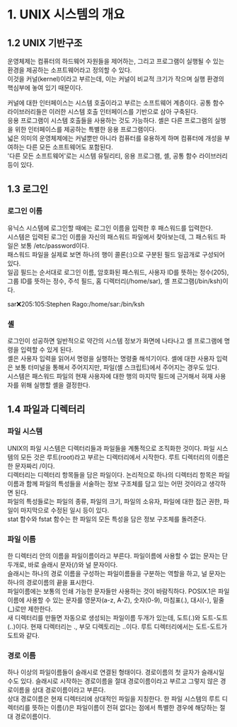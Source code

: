 # 1. UNIX 시스템의 개요

## 1.2 UNIX 기반구조
운영체제는 컴퓨터의 하드웨어 자원들을 제어하는, 그리고 프로그램이 실행될 수 있는 환경을 제공하는 소프트웨어라고 정의할 수 있다. </br>
이것을 커널(kernel)이라고 부르는데, 이는 커널이 비교적 크기가 작으며 실행 환경의 핵심부에 놓여 있기 때문이다. 

커널에 대한 인터페이스는 시스템 호출이라고 부르는 소프트웨어 계층이다. 공통 함수 라이브러리들은 이러한 시스템 호출 인터페이스를 기반으로 삼아 구축된다. </br>
응용 프로그램이 시스템 호출들을 사용하는 것도 가능하다. 셸은 다른 프로그램의 실행을 위한 인터페이스를 제공하는 특별한 응용 프로그램이다. </br>
넓은 의미의 운영체제에는 커널뿐만 아니라 컴퓨터를 유용하게 하며 컴퓨터에 개성을 부여하는 다른 모든 소프트웨어도 포함된다. </br>
'다른 모든 소프트웨어'로는 시스템 유틸리티, 응용 프로그램, 셸, 공통 함수 라이브러리 등이 있다.

## 1.3 로그인

### 로그인 이름
유닉스 시스템에 로그인할 때에는 로그인 이름을 입력한 후 패스워드를 입력한다. </br>
시스템은 입력된 로그인 이름을 자신의 패스워드 파일에서 찾아보는데, 그 패스워드 파일은 보통 /etc/password이다. </br>
패스워드 파일을 실제로 보면 하나의 행이 콜론(:)으로 구분된 필드 일곱개로 구성되어 있다. </br>
일곱 필드는 순서대로 로그인 이름, 암호화된 패스워드, 사용자 ID를 뜻하는 정수(205), 그룹 ID를 뜻하는 정수, 주석 필드, 홈 디렉터리(/home/sar), 셸 프로그램(/bin/ksh)이다.

sar:x:205:105:Stephen Rago:/home/sar:/bin/ksh

### 셸
로그인이 성공하면 일반적으로 약간의 시스템 정보가 화면에 나타나고 셸 프로그램에 명령을 입력할 수 있게 된다. </br>
셸은 사용자 입력을 읽어서 명령을 실행하는 명령줄 해석기이다. 셸에 대한 사용자 입력은 보통 터미널을 통해서 주어지지만, 파일(셸 스크립트)에서 주어지는 경우도 있다. </br>
시스템은 패스워드 파일의 현재 사용자에 대한 행의 마지막 필드에 근거해서 혀재 사용자를 위해 실행할 셸을 결정한다. 

## 1.4 파일과 디렉터리

### 파일 시스템
UNIX의 파일 시스템은 디렉터리들과 파일들을 계통적으로 조직화한 것이다. 파일 시스템의 모든 것은 루트(root)라고 부르는 디렉터리에서 시작한다. 루트 디렉터리의 이름은 한 문자짜리 /이다. </br>
디렉터리는 디렉터리 항목들을 담은 파일이다. 논리적으로 하나의 디렉터리 항목은 파일 이름과 함께 파일의 특성들을 서술하는 정보 구조체를 담고 있는 어떤 것이라고 생각하면 된다. </br>
파일의 특성들로는 파일의 종류, 파일의 크기, 파일의 소유자, 파일에 대한 접근 권한, 파일이 마지막으로 수정된 일시 등이 있다. </br>
stat 함수와 fstat 함수는 한 파일의 모든 특성을 담은 정보 구조체를 돌려준다. 

### 파일 이름
한 디렉터리 안의 이름을 파일이름이라고 부른다. 파일이름에 사용할 수 없는 문자는 단 두개로, 바로 슬래시 문자(/)와 널 문자이다. </br>
슬래시는 하나의 경로 이름을 구성하는 파일이름들을 구분하는 역할을 하고, 널 문자는 하나의 경로이름의 끝을 표시한다. </br>
파일이름에는 보통의 인쇄 가능한 문자들만 사용하는 것이 바람직하다. POSIX.1은 파일이름에 사용할 수 있는 문자를 영문자(a-z, A-Z), 숫자(0-9), 마침표(.), 대시(-), 밑줄(_)로만 제한한다. </br>
새 디렉터리를 만들면 자동으로 생성되는 파일이름 두개가 있는데, 도트(.)와 도트-도트(..)이다. 현재 디렉터리는 ., 부모 디렉토리는 ..이다. 루트 디렉터리에서는 도트-도트가 도트와 같다.

### 경로 이름
하나 이상의 파일이름들이 슬래시로 연결된 형태이다. 경로이름의 첫 글자가 슬래시일 수도 있다. 슬래시로 시작하는 경로이름을 절대 경로이름이라고 부르고 그렇지 않은 경로이름을 상대 경로이름이라고 부른다. </br>
상대 경로이름은 현재 디렉터리에 상대적인 파일을 지칭한다. 한 파일 시스템의 루트 디렉터리를 뜻하는 이름(/)은 파일이름이 전혀 없다는 점에서 특별한 경우에 해당하는 절대 경로이름이다.
